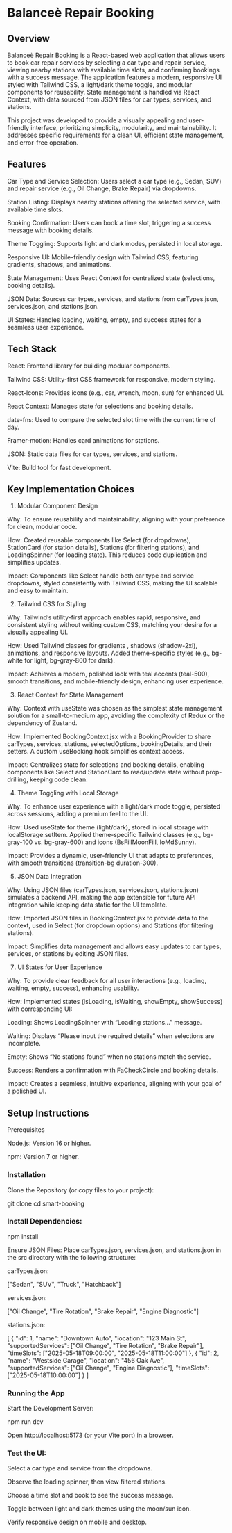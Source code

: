 # Balanceè Repair Booking

## Overview

Balanceè Repair Booking is a React-based web application that allows users to book car repair services by selecting a car type and repair service, viewing nearby stations with available time slots, and confirming bookings with a success message. The application features a modern, responsive UI styled with Tailwind CSS, a light/dark theme toggle, and modular components for reusability. State management is handled via React Context, with data sourced from JSON files for car types, services, and stations.

This project was developed to provide a visually appealing and user-friendly interface, prioritizing simplicity, modularity, and maintainability. It addresses specific requirements for a clean UI, efficient state management, and error-free operation.

## Features

Car Type and Service Selection: Users select a car type (e.g., Sedan, SUV) and repair service (e.g., Oil Change, Brake Repair) via dropdowns.



Station Listing: Displays nearby stations offering the selected service, with available time slots.



Booking Confirmation: Users can book a time slot, triggering a success message with booking details.



Theme Toggling: Supports light and dark modes, persisted in local storage.



Responsive UI: Mobile-friendly design with Tailwind CSS, featuring gradients, shadows, and animations.



State Management: Uses React Context for centralized state (selections, booking details).



JSON Data: Sources car types, services, and stations from carTypes.json, services.json, and stations.json.



UI States: Handles loading, waiting, empty, and success states for a seamless user experience.


## Tech Stack



React: Frontend library for building modular components.



Tailwind CSS: Utility-first CSS framework for responsive, modern styling.



React-Icons: Provides icons (e.g., car, wrench, moon, sun) for enhanced UI.



React Context: Manages state for selections and booking details.


date-fns: Used to compare the selected slot time with the current time of day.


Framer-motion: Handles card animations for stations.


JSON: Static data files for car types, services, and stations.



Vite: Build tool for fast development.


## Key Implementation Choices

1. Modular Component Design





Why: To ensure reusability and maintainability, aligning with your preference for clean, modular code.



How: Created reusable components like Select (for dropdowns), StationCard (for station details), Stations (for filtering stations), and LoadingSpinner (for loading state). This reduces code duplication and simplifies updates.



Impact: Components like Select handle both car type and service dropdowns, styled consistently with Tailwind CSS, making the UI scalable and easy to maintain.

2. Tailwind CSS for Styling





Why: Tailwind’s utility-first approach enables rapid, responsive, and consistent styling without writing custom CSS, matching your desire for a visually appealing UI.



How: Used Tailwind classes for gradients , shadows (shadow-2xl), animations, and responsive layouts. Added theme-specific styles (e.g., bg-white for light, bg-gray-800 for dark).



Impact: Achieves a modern, polished look with teal accents (teal-500), smooth transitions, and mobile-friendly design, enhancing user experience.

3. React Context for State Management





Why: Context with useState was chosen as the simplest state management solution for a small-to-medium app, avoiding the complexity of Redux or the dependency of Zustand.



How: Implemented BookingContext.jsx with a BookingProvider to share carTypes, services, stations, selectedOptions, bookingDetails, and their setters. A custom useBooking hook simplifies context access.



Impact: Centralizes state for selections and booking details, enabling components like Select and StationCard to read/update state without prop-drilling, keeping code clean.

4. Theme Toggling with Local Storage





Why: To enhance user experience with a light/dark mode toggle, persisted across sessions, adding a premium feel to the UI.



How: Used useState for theme (light/dark), stored in local storage with localStorage.setItem. Applied theme-specific Tailwind classes (e.g., bg-gray-100 vs. bg-gray-600) and icons (BsFillMoonFill, IoMdSunny).



Impact: Provides a dynamic, user-friendly UI that adapts to preferences, with smooth transitions (transition-bg duration-300).

5. JSON Data Integration





Why: Using JSON files (carTypes.json, services.json, stations.json) simulates a backend API, making the app extensible for future API integration while keeping data static for the UI template.



How: Imported JSON files in BookingContext.jsx to provide data to the context, used in Select (for dropdown options) and Stations (for filtering stations).



Impact: Simplifies data management and allows easy updates to car types, services, or stations by editing JSON files.



7. UI States for User Experience





Why: To provide clear feedback for all user interactions (e.g., loading, waiting, empty, success), enhancing usability.



How: Implemented states (isLoading, isWaiting, showEmpty, showSuccess) with corresponding UI:





Loading: Shows LoadingSpinner with “Loading stations...” message.



Waiting: Displays “Please input the required details” when selections are incomplete.



Empty: Shows “No stations found” when no stations match the service.



Success: Renders a confirmation with FaCheckCircle and booking details.



Impact: Creates a seamless, intuitive experience, aligning with your goal of a polished UI.


## Setup Instructions

Prerequisites





Node.js: Version 16 or higher.



npm: Version 7 or higher.



### Installation


Clone the Repository (or copy files to your project):

git clone <repository-url>
cd smart-booking



### Install Dependencies:

npm install




Ensure JSON Files: Place carTypes.json, services.json, and stations.json in the src directory with the following structure:





carTypes.json:

["Sedan", "SUV", "Truck", "Hatchback"]



services.json:

["Oil Change", "Tire Rotation", "Brake Repair", "Engine Diagnostic"]



stations.json:

[
  {
    "id": 1,
    "name": "Downtown Auto",
    "location": "123 Main St",
    "supportedServices": ["Oil Change", "Tire Rotation", "Brake Repair"],
    "timeSlots": ["2025-05-18T09:00:00", "2025-05-18T11:00:00"]
  },
  {
    "id": 2,
    "name": "Westside Garage",
    "location": "456 Oak Ave",
    "supportedServices": ["Oil Change", "Engine Diagnostic"],
    "timeSlots": ["2025-05-18T10:00:00"]
  }
]

### Running the App





Start the Development Server:

npm run dev

Open http://localhost:5173 (or your Vite port) in a browser.



### Test the UI:





Select a car type and service from the dropdowns.



Observe the loading spinner, then view filtered stations.



Choose a time slot and book to see the success message.



Toggle between light and dark themes using the moon/sun icon.



Verify responsive design on mobile and desktop.

